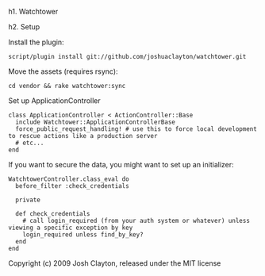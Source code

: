 h1. Watchtower

h2. Setup

Install the plugin:

    script/plugin install git://github.com/joshuaclayton/watchtower.git

Move the assets (requires rsync):

    cd vendor && rake watchtower:sync

Set up ApplicationController

    class ApplicationController < ActionController::Base
      include Watchtower::ApplicationControllerBase
      force_public_request_handling! # use this to force local development to rescue actions like a production server
      # etc...
    end

If you want to secure the data, you might want to set up an initializer:

    WatchtowerController.class_eval do
      before_filter :check_credentials
      
      private
      
      def check_credentials
        # call login_required (from your auth system or whatever) unless viewing a specific exception by key
        login_required unless find_by_key?
      end
    end
    
Copyright (c) 2009 Josh Clayton, released under the MIT license